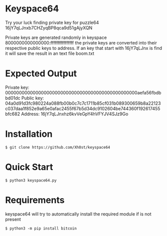 # Keyspace64 
Try your luck finding private key for puzzle64 16jY7qLJnxb7CHZyqBP8qca9d51gAjyXQN 

Private keys are generated randomly in keyspace 8000000000000000:ffffffffffffffff the private keys are converted into their respective public keys to address. If an key that start with 16jY7qLJnx is find it will save the result in an text file boom.txt

# Expected Output

Private key: 000000000000000000000000000000000000000000000000aefa56fbdbbd01dc
Public key: 04a0d91d3fc980224a088fb00b0c7c7c1711b85cf031b089300659b8a22123c037daa1f852e9a65e0afac2455f67b5d34dc9102604be744360f192617455bfc682
Address: 16jY7qLJnxhz6kvVeGpY4hVFYJV4SJz9Go

# Installation

```
$ git clone https://github.com/Xh0st/keyspace64
```

# Quick Start

```
$ python3 keyspace64.py
```

# Requirements

keyspace64 will try to automatically install the required module if is not present 

```
$ python3 -m pip install bitcoin
```

    
